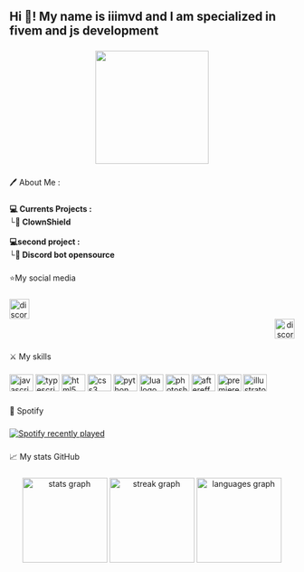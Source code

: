 <h2 align="left">Hi 👋! My name is iiimvd and I am specialized in fivem and js development</h2>

###

<div align="center">
  <img height="200" src="https://media2.giphy.com/media/EjDUHwO6ZrorKnt2tA/giphy.gif"  />
</div>

###

<p align="left">🖊️ About Me :</p>

###

<h4 align="left">💻 Currents Projects :<br>└🤡 ClownShield<br><br>💻second project :<br>└🤖 Discord bot opensource</h4>

###

<p align="left">⭐My social media</p>

###

<div align="left">
  <a href="https://discord.gg/ePFwzTVP5R" target="_blank">
    <img src="https://img.shields.io/static/v1?message=Discord&logo=discord&label=&color=7289DA&logoColor=white&labelColor=&style=for-the-badge" height="35" alt="discord logo"  />
  </a>
</div>

<div align="right">
  <a href="https://discord.gg/cgraph" target="_blank">
    <img src="https://img.shields.io/static/v1?message=Discord&logo=discord&label=&color=7289DA&logoColor=white&labelColor=&style=for-the-badge" height="35" alt="discord logo"  />
  </a>
</div>

###

<p align="left">⚔️ My skills</p>

###

<div align="left">
  <img src="https://cdn.jsdelivr.net/gh/devicons/devicon/icons/javascript/javascript-original.svg" height="30" width="42" alt="javascript logo"  />
  <img src="https://cdn.jsdelivr.net/gh/devicons/devicon/icons/typescript/typescript-plain.svg" height="30" width="42" alt="typescript logo"  />
  <img src="https://cdn.jsdelivr.net/gh/devicons/devicon/icons/html5/html5-original.svg" height="30" width="42" alt="html5 logo"  />
  <img src="https://cdn.jsdelivr.net/gh/devicons/devicon/icons/css3/css3-original.svg" height="30" width="42" alt="css3 logo"  />
  <img src="https://cdn.jsdelivr.net/gh/devicons/devicon/icons/python/python-original.svg" height="30" width="42" alt="python logo"  />
  <img src="https://cdn.jsdelivr.net/gh/devicons/devicon/icons/lua/lua-original.svg" height="30" width="42" alt="lua logo"  />
  <img src="https://cdn.jsdelivr.net/gh/devicons/devicon/icons/photoshop/photoshop-plain.svg" height="30" width="42" alt="photoshop logo"  />
  <img src="https://cdn.jsdelivr.net/gh/devicons/devicon/icons/aftereffects/aftereffects-original.svg" height="30" width="42" alt="aftereffects logo"  />
  <img src="https://cdn.jsdelivr.net/gh/devicons/devicon/icons/premierepro/premierepro-plain.svg" height="30" width="42" alt="premierepro logo"  />
  <img src="https://cdn.jsdelivr.net/gh/devicons/devicon/icons/illustrator/illustrator-plain.svg" height="30" width="42" alt="illustrator logo"  />
</div>

###

<p align="left">🎵 Spotify</p>

###

<div align="left">
  <a href="https://open.spotify.com/user/jgkhjdsf">
    <img src="https://spotify-recently-played-readme.vercel.app/api?user=imad_mrc" alt="Spotify recently played"  />
  </a>
</div>

###

<p align="left">📈 My stats GitHub</p>

###

<div align="center">
  <img src="https://github-readme-stats.vercel.app/api?username=iiimvd&hide_title=false&hide_rank=false&show_icons=true&include_all_commits=true&count_private=true&disable_animations=false&theme=dracula&locale=en&hide_border=false" height="150" alt="stats graph"  />
  <img src="https://streak-stats.demolab.com?user=iiimvd&locale=en&mode=daily&theme=dracula&hide_border=false&border_radius=5" height="150" alt="streak graph"  />
  <img src="https://github-readme-stats.vercel.app/api/top-langs?username=iiimvd&locale=en&hide_title=false&layout=compact&card_width=320&langs_count=5&theme=dracula&hide_border=false" height="150" alt="languages graph"  />
</div>

###
